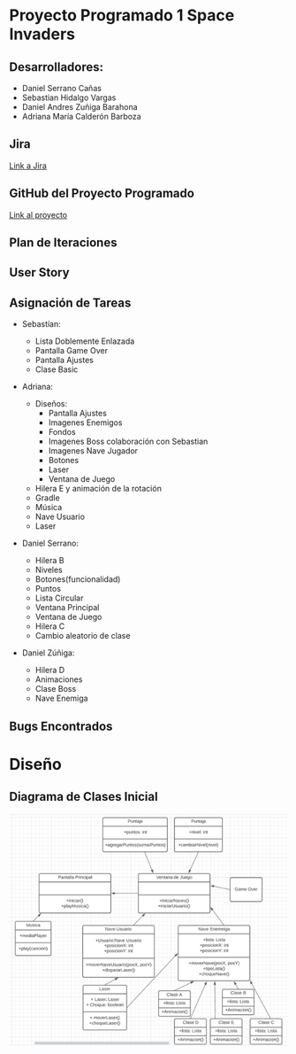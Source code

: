 # Proyecto Programado 1 Space Invaders
## Desarrolladores:
- Daniel Serrano Cañas 
- Sebastian Hidalgo Vargas
- Daniel Andres Zuñiga Barahona
- Adriana María Calderón Barboza 

## Jira
[Link a Jira](https://projprog1spaceinvaders.atlassian.net/jira/software/projects/SPAC/boards/1)

## GitHub del Proyecto Programado
[Link al proyecto](https://github.com/dansecan25/Proyecto1-SpaceInvaders)

## Plan de Iteraciones

## User Story

## Asignación de Tareas
- Sebastían:
  - Lista Doblemente Enlazada
  - Pantalla Game Over
  - Pantalla Ajustes
  - Clase Basic
  
- Adriana:
  - Diseños:
    - Pantalla Ajustes
    - Imagenes Enemigos
    - Fondos
    - Imagenes Boss colaboración con Sebastian
    - Imagenes Nave Jugador
    - Botones
    - Laser
    - Ventana de Juego
  - Hilera E y animación de la rotación
  - Gradle
  - Música
  - Nave Usuario
  - Laser

- Daniel Serrano:
  - Hilera B
  - Niveles
  - Botones(funcionalidad)
  - Puntos
  - Lista Circular
  - Ventana Principal
  - Ventana de Juego
  - Hilera C
  - Cambio aleatorio de clase

- Daniel Zúñiga:
  - Hilera D
  - Animaciones
  - Clase Boss
  - Nave Enemiga

## Bugs Encontrados


# Diseño
## Diagrama de Clases Inicial
![Diagrama](Diagrama.png)
